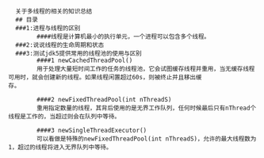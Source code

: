       关于多线程的相关的知识总结
      ## 目录
      ###1:进程与线程的区别
            ####线程是计算机最小的执行单元，一个进程可以包含多个线程。
      ###2:说说线程的生命周期和状态
      ###3:测试jdk5提供常用的线程池的使用与区别
            ####1 newCachedThreadPool() 
            用于处理大量短时间工作的任务的线程池，它会试图缓存线程并重用，当无缓存线程可用时，就会创建新的线程。如果线程闲置超过60s，则被终止并且移出缓             存。
 
            ####2 newFixedThreadPool(int nThreadS)
            重用指定数量的线程，其背后使用的是无界工作队列，任何时候最后只有nThread个线程是工作的，当超过则会在队列中等待。
 
            ####3 newSingleThreadExecutor()
            可以看做是特殊的newFixedThreadPool(int nThreadS)，允许的最大线程数为1，超过的线程将进入无界队列中等待。
  
